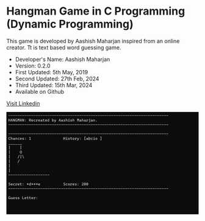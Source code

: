 # Hangman Game in C Programming (Dynamic Programming)
This game is developed by Aashish Maharjan inspired from an online creator. Tt is text based word guessing game.

* Developer's Name: Aashish Maharjan
* Version: 0.2.0
* First Updated: 5th May, 2019 
* Second Updated: 27th Feb, 2024
* Third Updated: 15th Mar, 2024
* Available on Github

[Visit Linkedin](https://www.linkedin.com/in/aacismaharjan/)

![Hangman Screenshot](./Screenshot.png)